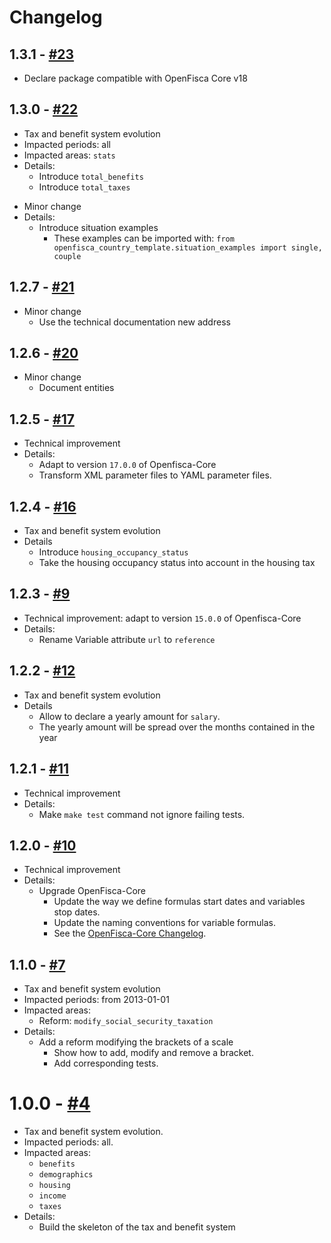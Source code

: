 # Changelog

## 1.3.1 - [#23](https://github.com/openfisca/country-template/pull/23)

* Declare package compatible with OpenFisca Core v18

## 1.3.0 - [#22](https://github.com/openfisca/country-template/pull/22)

* Tax and benefit system evolution
* Impacted periods: all
* Impacted areas: `stats`
* Details:
  - Introduce `total_benefits`
  - Introduce `total_taxes`

<!-- -->

* Minor change
* Details:
  - Introduce situation examples
    - These examples can be imported with: `from openfisca_country_template.situation_examples import single, couple`

## 1.2.7 - [#21](https://github.com/openfisca/country-template/pull/21)

* Minor change
  - Use the technical documentation new address

## 1.2.6 - [#20](https://github.com/openfisca/country-template/pull/20)

* Minor change
  - Document entities

## 1.2.5 - [#17](https://github.com/openfisca/country-template/pull/17)

* Technical improvement
* Details:
  - Adapt to version `17.0.0` of Openfisca-Core
  - Transform XML parameter files to YAML parameter files.

## 1.2.4 - [#16](https://github.com/openfisca/country-template/pull/16)

* Tax and benefit system evolution
* Details
  - Introduce `housing_occupancy_status`
  - Take the housing occupancy status into account in the housing tax

## 1.2.3 - [#9](https://github.com/openfisca/country-template/pull/9)

* Technical improvement: adapt to version `15.0.0` of Openfisca-Core
* Details:
  - Rename Variable attribute `url` to `reference`

## 1.2.2 - [#12](https://github.com/openfisca/country-template/pull/12)

* Tax and benefit system evolution
* Details
  - Allow to declare a yearly amount for `salary`.
  - The yearly amount will be spread over the months contained in the year

## 1.2.1 - [#11](https://github.com/openfisca/country-template/pull/11)

* Technical improvement
* Details:
  - Make `make test` command not ignore failing tests.

## 1.2.0 - [#10](https://github.com/openfisca/country-template/pull/10)

* Technical improvement
* Details:
  - Upgrade OpenFisca-Core
    - Update the way we define formulas start dates and variables stop dates.
    - Update the naming conventions for variable formulas.
    - See the [OpenFisca-Core Changelog](https://github.com/openfisca/openfisca-core/blob/master/CHANGELOG.md#1400---522).

## 1.1.0 - [#7](https://github.com/openfisca/country-template/pull/7)

* Tax and benefit system evolution
* Impacted periods: from 2013-01-01
* Impacted areas:
   - Reform: `modify_social_security_taxation`
* Details:
  - Add a reform modifying the brackets of a scale
      - Show how to add, modify and remove a bracket.
      - Add corresponding tests.

# 1.0.0 - [#4](https://github.com/openfisca/country-template/pull/4)

* Tax and benefit system evolution.
* Impacted periods: all.
* Impacted areas:
  - `benefits`
  - `demographics`
  - `housing`
  - `income`
  - `taxes`
* Details:
  - Build the skeleton of the tax and benefit system
